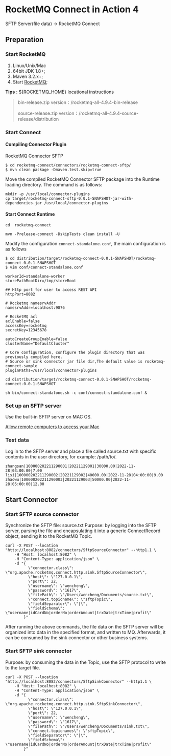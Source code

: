 # RocketMQ Connect in Action 4

SFTP Server(file data) -> RocketMQ Connect

## Preparation

### Start RocketMQ

1. Linux/Unix/Mac
2. 64bit JDK 1.8+;
3. Maven 3.2.x+;
4. Start [RocketMQ](https://rocketmq.apache.org/docs/quick-start/);



**Tips** : ${ROCKETMQ_HOME} locational instructions

>bin-release.zip version：/rocketmq-all-4.9.4-bin-release
>
>source-release.zip version：/rocketmq-all-4.9.4-source-release/distribution


### Start Connect


#### **Compiling Connector Plugin**

RocketMQ Connector SFTP

```
$ cd rocketmq-connect/connectors/rocketmq-connect-sftp/
$ mvn clean package -Dmaven.test.skip=true
```

Move the compiled RocketMQ Connector SFTP package into the Runtime loading directory. The command is as follows:

```
mkdir -p /usr/local/connector-plugins
cp target/rocketmq-connect-sftp-0.0.1-SNAPSHOT-jar-with-dependencies.jar /usr/local/connector-plugins
```

#### Start Connect Runtime

```
cd  rocketmq-connect

mvn -Prelease-connect -DskipTests clean install -U

```

Modify the configuration `connect-standalone.conf`, the main configuration is as follows

```
$ cd distribution/target/rocketmq-connect-0.0.1-SNAPSHOT/rocketmq-connect-0.0.1-SNAPSHOT
$ vim conf/connect-standalone.conf
```

```
workerId=standalone-worker
storePathRootDir=/tmp/storeRoot

## Http port for user to access REST API
httpPort=8082

# Rocketmq namesrvAddr
namesrvAddr=localhost:9876

# RocketMQ acl
aclEnable=false
accessKey=rocketmq
secretKey=12345678

autoCreateGroupEnable=false
clusterName="DefaultCluster"

# Core configuration, configure the plugin directory that was previously compiled here.
# Source or sink connector jar file dir,The default value is rocketmq-connect-sample
pluginPaths=/usr/local/connector-plugins
```


```
cd distribution/target/rocketmq-connect-0.0.1-SNAPSHOT/rocketmq-connect-0.0.1-SNAPSHOT

sh bin/connect-standalone.sh -c conf/connect-standalone.conf &

```

### Set up an SFTP server

Use the built-in SFTP server on MAC OS.

[Allow remote computers to access your Mac](https://support.apple.com/zh-cn/guide/mac-help/mchlp1066/mac)

### Test data

Log in to the SFTP server and place a file called source.txt with specific contents in the user directory, for example: /path/to/.

```text
zhangsan|100000202211290001|20221129001|30000.00|2022-11-28|03:00:00|7.00
lisi|100000202211290002|20221129002|40000.00|2022-11-28|04:00:00|9.00
zhaowu|100000202211290003|20221129003|50000.00|2022-11-28|05:00:00|12.00
```

## Start Connector

### Start SFTP source connector

Synchronize the SFTP file: source.txt
Purpose: by logging into the SFTP server, parsing the file and encapsulating it into a generic ConnectRecord object, sending it to the RocketMQ Topic.

```shell
curl -X POST --location "http://localhost:8082/connectors/SftpSourceConnector" --http1.1 \
    -H "Host: localhost:8082" \
    -H "Content-Type: application/json" \
    -d "{
          \"connector.class\": \"org.apache.rocketmq.connect.http.sink.SftpSourceConnector\",
          \"host\": \"127.0.0.1\",
          \"port\": 22,
          \"username\": \"wencheng\",
          \"password\": \"1617\",
          \"filePath\": \"/Users/wencheng/Documents/source.txt\",
          \"connect.topicname\": \"sftpTopic\",
          \"fieldSeparator\": \"|\",
          \"fieldSchema\": \"username|idCardNo|orderNo|orderAmount|trxDate|trxTime|profit\"
        }"
```

After running the above commands, the file data on the SFTP server will be organized into data in the specified format, and written to MQ. Afterwards, it can be consumed by the sink connector or other business systems.

### Start SFTP sink connector

Purpose: by consuming the data in the Topic, use the SFTP protocol to write to the target file.

```shell
curl -X POST --location "http://localhost:8082/connectors/SftpSinkConnector" --http1.1 \
    -H "Host: localhost:8082" \
    -H "Content-Type: application/json" \
    -d "{
          \"connector.class\": \"org.apache.rocketmq.connect.http.sink.SftpSinkConnector\",
          \"host\": \"127.0.0.1\",
          \"port\": 22,
          \"username\": \"wencheng\",
          \"password\": \"1617\",
          \"filePath\": \"/Users/wencheng/Documents/sink.txt\",
          \"connect.topicnames\": \"sftpTopic\",
          \"fieldSeparator\": \"|\",
          \"fieldSchema\": \"username|idCardNo|orderNo|orderAmount|trxDate|trxTime|profit\"
        }"
```
